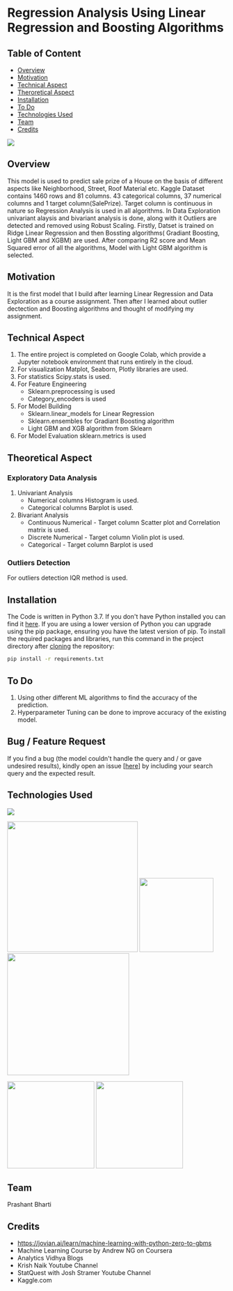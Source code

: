 # Regression Analysis Using Linear Regression and Boosting Algorithms

## Table of Content
  * [Overview](#overview)
  * [Motivation](#motivation)
  * [Technical Aspect](#technical-aspect)
  * [Theroretical Aspect](#theoretical-aspect)
  * [Installation](#installation)
  * [To Do](#to-do)
  * [Technologies Used](#technologies-used)
  * [Team](#team)
  * [Credits](#credits)


![](https://www.bankforeclosuressale.com/images/categories/cream-multi-family-homes.jpg)

## Overview
This model is used to predict sale prize of a House on the basis of different aspects like Neighborhood, Street, Roof Material etc. Kaggle Dataset contains 1460 rows and 81 columns. 43 categorical columns, 37 numerical columns and 1 target column(SalePrize). Target column is continuous in nature so Regression Analysis is used in all algorithms. In Data Exploration univariant alaysis and bivariant analysis is done, along with it Outliers are detected and removed using Robust Scaling. Firstly, Datset is trained on Ridge Linear Regression and then Bossting algorithms( Gradiant Boosting, Light GBM and XGBM)  are used. After comparing R2 score and Mean Squared error of all the algorithms, Model with Light GBM algorithm is selected. 


## Motivation
It is the first model that I build after learning Linear Regression and Data Exploration as a course assignment. Then after I learned about outlier dectection and  Boosting algorithms and thought of modifying my assignment. 

## Technical Aspect
1. The entire project is completed on Google Colab, which provide a Jupyter notebook environment that runs entirely in the cloud.
2. For visualization Matplot, Seaborn, Plotly libraries are used.
3. For statistics Scipy.stats is used.
4. For Feature Engineering 
     * Sklearn.preprocessing is used
     * Category_encoders is used
5. For Model Building
     * Sklearn.linear_models for Linear Regression
     * Sklearn.ensembles for Gradiant Boosting algorithm
     * Light GBM and XGB algorithm from Sklearn
6. For Model Evaluation sklearn.metrics is used

## Theoretical Aspect
### Exploratory Data Analysis
   1. Univariant Analysis  
      * Numerical columns Histogram is used.
      * Categorical columns Barplot is used.
   2. Bivariant Analysis 
      * Continuous Numerical - Target column Scatter plot and Correlation matrix is used.
      * Discrete Numerical - Target column Violin plot is used.
      * Categorical - Target column Barplot is used
### Outliers Detection
   For outliers detection IQR method is used.


## Installation
The Code is written in Python 3.7. If you don't have Python installed you can find it [here](https://www.python.org/downloads/). If you are using a lower version of Python you can upgrade using the pip package, ensuring you have the latest version of pip. To install the required packages and libraries, run this command in the project directory after [cloning](https://www.howtogeek.com/451360/how-to-clone-a-github-repository/) the repository:
```bash
pip install -r requirements.txt
```


## To Do
1. Using other different ML algorithms to find the accuracy of the prediction.
2. Hyperparameter Tuning can be done to improve accuracy of the existing model.

## Bug / Feature Request
If you find a bug (the model couldn't handle the query and / or gave undesired results), kindly open an issue [<a href = "https://github.com/itspb008/Used-Car-Quality-Detection/issues/new">here</a>] by including your search query and the expected result.


## Technologies Used

![](https://forthebadge.com/images/badges/made-with-python.svg)

[<img target="_blank" src="https://www.software.ac.uk/sites/default/files/images/content/jupyter-main-logo.svg" width=300>](https://jupyter.org/)    [<img target="_blank" src = "https://www.bgp4.com/wp-content/uploads/2019/08/Scikit_learn_logo_small.svg_-840x452.png" width=170>](https://scikit-learn.org/stable/)                     [<img target="_blank" src="https://miro.medium.com/max/3880/1*ddtqWGkJz1TUCg1WM9qKeQ.jpeg" width=280>](https://colab.research.google.com/) 



[<img target="_blank" src="https://seaborn.pydata.org/_images/logo-mark-lightbg.svg" width=200>](https://seaborn.pydata.org/)                  [<img target="_blank" src="https://blueorange.digital/wp-content/uploads/2019/12/logo_matplotlib.jpg" width=200>](https://matplotlib.org/stable/index.html) 


## Team
Prashant Bharti


## Credits
- https://jovian.ai/learn/machine-learning-with-python-zero-to-gbms
- Machine Learning Course by Andrew NG on Coursera
- Analytics Vidhya Blogs 
- Krish Naik Youtube Channel
- StatQuest with Josh Stramer Youtube Channel
- Kaggle.com
